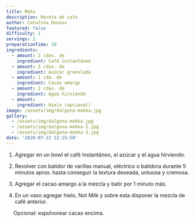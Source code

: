 ```yaml
---
title: Moka
description: Receta de cafe
author: Catalina Donoso
featured: false
difficulty: 1
servings: 2
preparationTime: 10
ingredients:
  - amount: 2 cdas. de
    ingredient: Café instantáneo
  - amount: 2 cdas. de
    ingredient: Azúcar granulada
  - amount: 1 cda. de
    ingredient: Cacao amargo  
  - amount: 2 cdas. de
    ingredient: Agua hirviendo
  - amount:  
    ingredient: Hielo (opcional)
image: /assets/img/dalgona-mokka.jpg
gallery:
  - /assets/img/dalgona-mokka.jpg
  - /assets/img/dalgona-mokka-2.jpg
  - /assets/img/dalgona-mokka-3.jpg
date: '2020-07-22 12:15:50'
---
```

1. Agregar en un bowl el café instantáneo, el azúcar y el agua hirviendo.				

2. Revolver con batidor de varillas manual, eléctrico o batidora durante 5 minutos aprox. hasta conseguir la textura deseada, untuosa y cremosa.			

3. Agregar el cacao amargo a la mezcla y batir por 1 minuto más.				

4. En un vaso agregar hielo, Not Milk y sobre esta disponer la mezcla de café anterior.

&nbsp;&nbsp;&nbsp;&nbsp; Opcional: espolvorear cacao encima.

